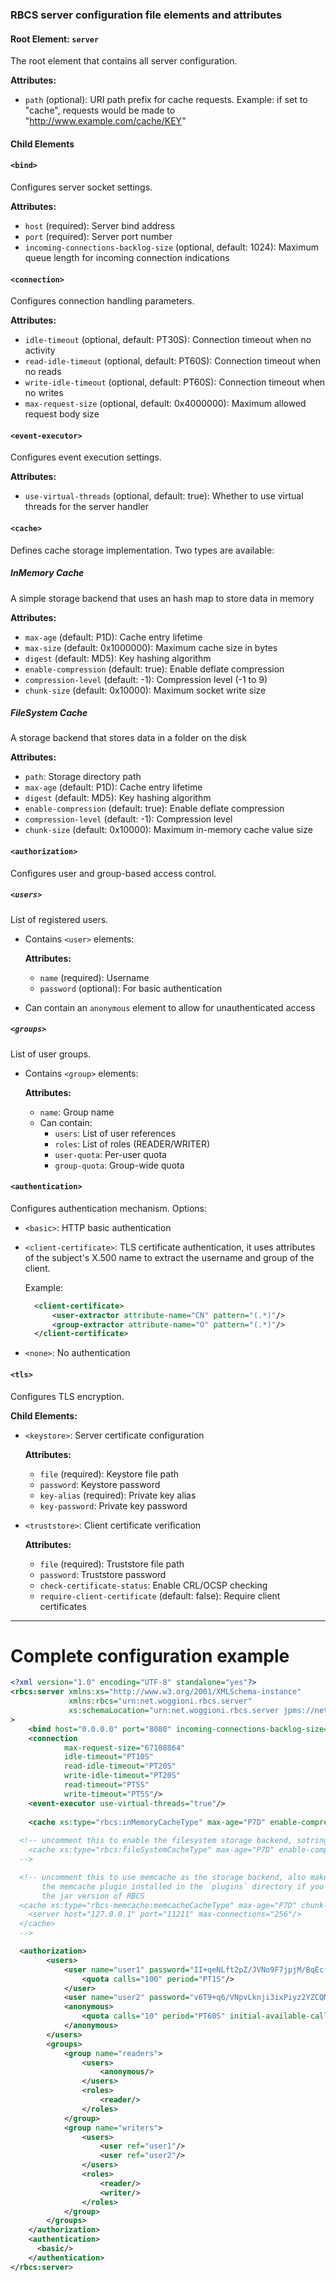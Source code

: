### RBCS server configuration file elements and attributes

#### Root Element: `server`
The root element that contains all server configuration.

**Attributes:**
- `path` (optional): URI path prefix for cache requests. Example: if set to "cache", requests would be made to "http://www.example.com/cache/KEY"

#### Child Elements

#### `<bind>`
Configures server socket settings.

**Attributes:**
- `host` (required): Server bind address
- `port` (required): Server port number
- `incoming-connections-backlog-size` (optional, default: 1024): Maximum queue length for incoming connection indications

#### `<connection>`
Configures connection handling parameters.

**Attributes:**
- `idle-timeout` (optional, default: PT30S): Connection timeout when no activity
- `read-idle-timeout` (optional, default: PT60S): Connection timeout when no reads
- `write-idle-timeout` (optional, default: PT60S): Connection timeout when no writes
- `max-request-size` (optional, default: 0x4000000): Maximum allowed request body size

#### `<event-executor>`
Configures event execution settings.

**Attributes:**
- `use-virtual-threads` (optional, default: true): Whether to use virtual threads for the server handler

#### `<cache>`
Defines cache storage implementation. Two types are available:

##### InMemory Cache

A simple storage backend that uses an hash map to store data in memory

**Attributes:**
- `max-age` (default: P1D): Cache entry lifetime
- `max-size` (default: 0x1000000): Maximum cache size in bytes
- `digest` (default: MD5): Key hashing algorithm
- `enable-compression` (default: true): Enable deflate compression
- `compression-level` (default: -1): Compression level (-1 to 9)
- `chunk-size` (default: 0x10000): Maximum socket write size

##### FileSystem Cache

A storage backend that stores data in a folder on the disk

**Attributes:**
- `path`: Storage directory path
- `max-age` (default: P1D): Cache entry lifetime
- `digest` (default: MD5): Key hashing algorithm
- `enable-compression` (default: true): Enable deflate compression
- `compression-level` (default: -1): Compression level
- `chunk-size` (default: 0x10000): Maximum in-memory cache value size

#### `<authorization>`
Configures user and group-based access control.

##### `<users>`
List of registered users.
- Contains `<user>` elements:

  **Attributes:**
    - `name` (required): Username
    - `password` (optional): For basic authentication
- Can contain an `anonymous` element to allow for unauthenticated access

##### `<groups>`
List of user groups.
- Contains `<group>` elements:

    **Attributes:**
    - `name`: Group name
    - Can contain:
        - `users`: List of user references
        - `roles`: List of roles (READER/WRITER)
        - `user-quota`: Per-user quota
        - `group-quota`: Group-wide quota

#### `<authentication>`
Configures authentication mechanism. Options:
- `<basic>`: HTTP basic authentication
- `<client-certificate>`: TLS certificate authentication, it uses attributes of the subject's X.500 name
  to extract the username and group of the client.

  Example:
  ```xml
    <client-certificate>
        <user-extractor attribute-name="CN" pattern="(.*)"/>
        <group-extractor attribute-name="O" pattern="(.*)"/>
    </client-certificate>
  ```
- `<none>`: No authentication

#### `<tls>`
Configures TLS encryption.

**Child Elements:**
- `<keystore>`: Server certificate configuration

    **Attributes:**
    - `file` (required): Keystore file path
    - `password`: Keystore password
    - `key-alias` (required): Private key alias
    - `key-password`: Private key password

- `<truststore>`: Client certificate verification

    **Attributes:**  
    - `file` (required): Truststore file path
    - `password`: Truststore password
    - `check-certificate-status`: Enable CRL/OCSP checking
    - `require-client-certificate` (default: false): Require client certificates


----------------------------

# Complete configuration example

```xml
<?xml version="1.0" encoding="UTF-8" standalone="yes"?>
<rbcs:server xmlns:xs="http://www.w3.org/2001/XMLSchema-instance"
             xmlns:rbcs="urn:net.woggioni.rbcs.server"
             xs:schemaLocation="urn:net.woggioni.rbcs.server jpms://net.woggioni.rbcs.server/net/woggioni/rbcs/server/schema/rbcs-server.xsd"
>
    <bind host="0.0.0.0" port="8080" incoming-connections-backlog-size="1024"/>
    <connection
            max-request-size="67108864"
            idle-timeout="PT10S"
            read-idle-timeout="PT20S"
            write-idle-timeout="PT20S"
            read-timeout="PT5S"
            write-timeout="PT5S"/>
    <event-executor use-virtual-threads="true"/>
  
    <cache xs:type="rbcs:inMemoryCacheType" max-age="P7D" enable-compression="false" max-size="0x10000000" />
  
  <!-- uncomment this to enable the filesystem storage backend, sotring cache data in "${sys:java.io.tmpdir}/rbcs"
    <cache xs:type="rbcs:fileSystemCacheType" max-age="P7D" enable-compression="false" path="${sys:java.io.tmpdir}/rbcs"/>
  -->

  <!-- uncomment this to use memcache as the storage backend, also make sure you have 
       the memcache plugin installed in the `plugins` directory if you are using running
       the jar version of RBCS
  <cache xs:type="rbcs-memcache:memcacheCacheType" max-age="P7D" chunk-size="0x1000" digest="MD5">
    <server host="127.0.0.1" port="11211" max-connections="256"/>
  </cache>
  -->

  <authorization>
        <users>
            <user name="user1" password="II+qeNLft2pZ/JVNo9F7jpjM/BqEcfsJW27NZ6dPVs8tAwHbxrJppKYsbL7J/SMl">
                <quota calls="100" period="PT1S"/>
            </user>
            <user name="user2" password="v6T9+q6/VNpvLknji3ixPiyz2YZCQMXj2FN7hvzbfc2Ig+IzAHO0iiBCH9oWuBDq"/>
            <anonymous>
                <quota calls="10" period="PT60S" initial-available-calls="10" max-available-calls="10"/>
            </anonymous>
        </users>
        <groups>
            <group name="readers">
                <users>
                    <anonymous/>
                </users>
                <roles>
                    <reader/>
                </roles>
            </group>
            <group name="writers">
                <users>
                    <user ref="user1"/>
                    <user ref="user2"/>
                </users>
                <roles>
                    <reader/>
                    <writer/>
                </roles>
            </group>
        </groups>
    </authorization>
    <authentication>
      <basic/>
    </authentication>
</rbcs:server>

```